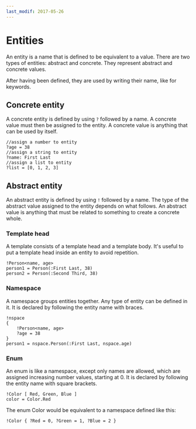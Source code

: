 ```yaml
---
last_modif: 2017-05-26
---
```

# Entities

An entity is a name that is defined to be equivalent to a value. There are two
types of entities: abstract and concrete. They represent abstract and concrete
values.

After having been defined, they are used by writing their name, like for
keywords.

## Concrete entity

A concrete entity is defined by using `?` followed by a name. A concrete value
must then be assigned to the entity. A concrete value is anything that can be
used by itself.

```websson
//assign a number to entity
?age = 38
//assign a string to entity
?name: First Last
//assign a list to entity
?list = [0, 1, 2, 3]
```

## Abstract entity

An abstract entity is defined by using `!` followed by a name. The type of the
abstract value assigned to the entity depends on what follows. An abstract value
is anything that must be related to something to create a concrete whole.

### Template head

A template consists of a template head and a template body. It's useful to put a
template head inside an entity to avoid repetition.

```websson
!Person<name, age>
person1 = Person(:First Last, 38)
person2 = Person(:Second Third, 38)
```

### Namespace

A namespace groups entities together. Any type of entity can be defined in it.
It is declared by following the entity name with braces.

```websson
!nspace
{
	!Person<name, age>
	?age = 38
}
person1 = nspace.Person(:First Last, nspace.age)
```

### Enum

An enum is like a namespace, except only names are allowed, which are assigned
increasing number values, starting at 0. It is declared by following the entity
name with square brackets.

```websson
!Color [ Red, Green, Blue ]
color = Color.Red
```

The enum Color would be equivalent to a namespace defined like this:
```websson
!Color { ?Red = 0, ?Green = 1, ?Blue = 2 }
```